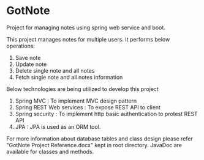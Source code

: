 # GotNote
Project for managing notes using spring web service and boot.

This project manages notes for multiple users. It performs below operations:

1.	Save note
2.	Update note
3.	Delete single note and all notes
4.	Fetch single note and all notes information

Below technologies are being utilized to develop this project

1.	Spring MVC : To implement MVC design pattern
2.	Spring REST Web services : To expose REST API to client
3.	Spring security : To implement http basic authentication to protest REST API
4.	JPA : JPA is used as an ORM tool.

For more information about database tables and class design please refer "GotNote Project Reference.docx" kept in root directory.
JavaDoc are available for classes and methods.  